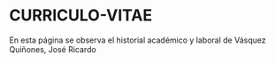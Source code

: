 # CURRICULO-VITAE
En esta página se observa el historial académico y laboral de Vásquez Quiñones, José Ricardo
